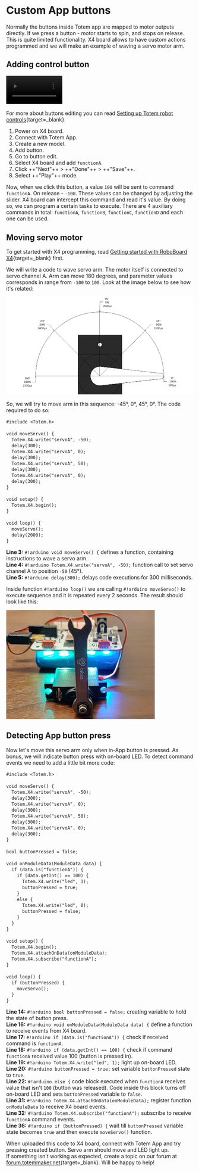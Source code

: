 # Custom App buttons

Normally the buttons inside Totem app are mapped to motor outputs directly. If we press a button - motor starts to spin, and stops on release. This is quite limited functionality. X4 board allows to have custom actions programmed and we will make an example of waving a servo motor arm.

## Adding control button

<video width="30%" controls autoplay loop>
  <source src="/assets/videos/totemfunctionbuttonapp.m4v" type="video/mp4">
Your browser does not support the video tag.
</video>

For more about buttons editing you can read [Setting up Totem robot controls](https://totemmaker.net/blog/setting-up-totem-robot-controls/){target=_blank}.

1. Power on X4 board.
1. Connect with Totem App.
1. Create a new model.
1. Add button.
1. Go to button edit.
1. Select X4 board and add `functionA`.
1. Click ++"Next"++ > ++"Done"++ > ++"Save"++.
1. Select ++"Play"++ mode.

Now, when we click this button, a value `100` will be sent to command `functionA`. On release - `-100`. These values can be changed by adjusting the slider. X4 board can intercept this command and read it's value. By doing so, we can program a certain tasks to execute. There are 4 auxiliary commands in total: `functionA`, `functionB`, `functionC`, `functionD` and each one can be used.

## Moving servo motor

To get started with X4 programming, read [Getting started with RoboBoard X4](https://totemmaker.net/blog/setting-up-totem-robot-controls/){target=_blank} first.

We will write a code to wave servo arm. The motor itself is connected to servo channel A. Arm can move 180 degrees, and parameter values corresponds in range from `-100` to `100`. Look at the image below to see how it's related:

![Servo arm angles](/assets/images/servo_arm_angles.png)

So, we will try to move arm in this sequence: -45°, 0°, 45°, 0°. The code required to do so:

```arduino linenums="1"
#include <Totem.h>

void moveServo() {
  Totem.X4.write("servoA", -50);
  delay(300);
  Totem.X4.write("servoA", 0);
  delay(300);
  Totem.X4.write("servoA", 50);
  delay(300);
  Totem.X4.write("servoA", 0);
  delay(300);
}

void setup() {
  Totem.X4.begin();
}

void loop() {
  moveServo();
  delay(2000);
}
```

**Line 3:** `#!arduino void moveServo() {` defines a function, containing instructions to wave a servo arm.  
**Line 4:** `#!arduino Totem.X4.write("servoA", -50);` function call to set servo channel A to position `-50` (45°).  
**Line 5:** `#!arduino delay(300);` delays code executions for 300 milliseconds.  

Inside function `#!arduino loop()` we are calling `#!arduino moveServo()` to execute sequence and it is repeated every 2 seconds. The result should look like this:

![Module X4 LedBlink](/assets/images/module_04_servo.gif)

## Detecting App button press

Now let's move this servo arm only when in-App button is pressed. As bonus, we will indicate button press with on-board LED. To detect command events we need to add a little bit more code:

```arduino linenums="1"
#include <Totem.h>

void moveServo() {
  Totem.X4.write("servoA", -50);
  delay(300);
  Totem.X4.write("servoA", 0);
  delay(300);
  Totem.X4.write("servoA", 50);
  delay(300);
  Totem.X4.write("servoA", 0);
  delay(300);
}

bool buttonPressed = false;

void onModuleData(ModuleData data) {
  if (data.is("functionA")) {
    if (data.getInt() == 100) {
      Totem.X4.write("led", 1);
      buttonPressed = true;
    }
    else {
      Totem.X4.write("led", 0);
      buttonPressed = false;
    }
  }
}

void setup() {
  Totem.X4.begin();
  Totem.X4.attachOnData(onModuleData);
  Totem.X4.subscribe("functionA");
}

void loop() {
  if (buttonPressed) {
    moveServo();
  }
}
```

**Line 14:** `#!arduino bool buttonPressed = false;` creating variable to hold the state of button press.  
**Line 16:** `#!arduino void onModuleData(ModuleData data) {` define a function to receive events from X4 board.  
**Line 17:** `#!arduino if (data.is("functionA")) {` check if received command is `functionA`.  
**Line 18:** `#!arduino if (data.getInt() == 100) {` check if command `functionA` received value 100 (button is pressed in).  
**Line 19:** `#!arduino Totem.X4.write("led", 1);` light up on-board LED.  
**Line 20:** `#!arduino buttonPressed = true;` set variable `buttonPressed` state to `true`.  
**Line 22:** `#!arduino else {` code block executed when `functionA` receives value that isn't `100` (button was released). Code inside this block turns off on-board LED and sets `buttonPressed` variable to `false`.  
**Line 31:** `#!arduino Totem.X4.attachOnData(onModuleData);` register function `onModuleData` to receive X4 board events.  
**Line 32:** `#!arduino Totem.X4.subscribe("functionA");` subscribe to receive `functionA` command events.  
**Line 36:** `#!arduino if (buttonPressed) {` wait till `buttonPressed` variable state becomes `true` and then execute `moveServo()` function.  

When uploaded this code to X4 board, connect with Totem App and try pressing created button. Servo arm should move and LED light up.  
If something isn't working as expected, create a topic on our forum at [forum.totemmaker.net](https://forum.totemmaker.net){target=_blank}. Will be happy to help!
